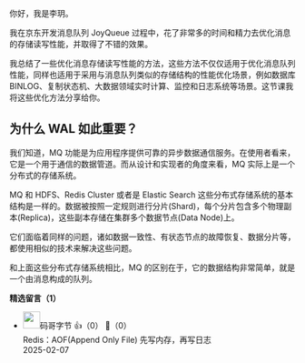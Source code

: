 你好，我是李玥。

我在京东开发消息队列 JoyQueue 过程中，花了非常多的时间和精力去优化消息的存储读写性能，并取得了不错的效果。

我总结了一些优化消息存储读写性能的方法，这些方法不仅仅适用于优化消息队列性能，同样也适用于采用与消息队列类似的存储结构的性能优化场景，例如数据库 BINLOG、复制状态机、大数据领域实时计算、监控和日志系统等场景。这节课我将这些优化方法分享给你。

## 为什么 WAL 如此重要？

我们知道，MQ 功能是为应用程序提供可靠的异步数据通信服务。在使用者看来，它是一个用于通信的数据管道。而从设计和实现者的角度来看，MQ 实际上是一个分布式的存储系统。

MQ 和 HDFS、Redis Cluster 或者是 Elastic Search 这些分布式存储系统的基本结构是一样的。数据被按照一定规则进行分片(Shard)，每个分片包含多个物理副本(Replica)，这些副本存储在集群多个数据节点(Data Node)上。

它们面临着同样的问题，诸如数据一致性、有状态节点的故障恢复、数据分片等，都使用相似的技术来解决这些问题。

和上面这些分布式存储系统相比，MQ 的区别在于，它的数据结构非常简单，就是一个由消息构成的队列。
<div><strong>精选留言（1）</strong></div><ul>
<li><img src="https://static001.geekbang.org/account/avatar/00/17/fe/04/bb427e47.jpg" width="30px"><span>码哥字节</span> 👍（0） 💬（0）<div>Redis：AOF(Append Only File) 先写内存，再写日志</div>2025-02-07</li><br/>
</ul>